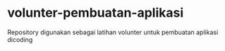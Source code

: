 # volunter-pembuatan-aplikasi
Repository digunakan sebagai latihan volunter untuk pembuatan aplikasi dicoding
